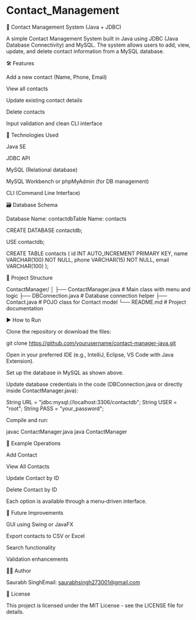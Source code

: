 # Contact_Management
📇 Contact Management System (Java + JDBC)

A simple Contact Management System built in Java using JDBC (Java Database Connectivity) and MySQL. The system allows users to add, view, update, and delete contact information from a MySQL database.

🛠️ Features

Add a new contact (Name, Phone, Email)

View all contacts

Update existing contact details

Delete contacts

Input validation and clean CLI interface

🧰 Technologies Used

Java SE

JDBC API

MySQL (Relational database)

MySQL Workbench or phpMyAdmin (for DB management)

CLI (Command Line Interface)

🗃️ Database Schema

Database Name: contactdbTable Name: contacts

CREATE DATABASE contactdb;

USE contactdb;

CREATE TABLE contacts (
    id INT AUTO_INCREMENT PRIMARY KEY,
    name VARCHAR(100) NOT NULL,
    phone VARCHAR(15) NOT NULL,
    email VARCHAR(100)
);

📁 Project Structure

ContactManager/
│
├── ContactManager.java       # Main class with menu and logic
├── DBConnection.java         # Database connection helper
├── Contact.java              # POJO class for Contact model
└── README.md                 # Project documentation

▶️ How to Run

Clone the repository or download the files:

git clone https://github.com/yourusername/contact-manager-java.git

Open in your preferred IDE (e.g., IntelliJ, Eclipse, VS Code with Java Extension).

Set up the database in MySQL as shown above.

Update database credentials in the code (DBConnection.java or directly inside ContactManager.java):

String URL = "jdbc:mysql://localhost:3306/contactdb";
String USER = "root";
String PASS = "your_password";

Compile and run:

javac ContactManager.java
java ContactManager

📝 Example Operations

Add Contact

View All Contacts

Update Contact by ID

Delete Contact by ID

Each option is available through a menu-driven interface.

📌 Future Improvements

GUI using Swing or JavaFX

Export contacts to CSV or Excel

Search functionality

Validation enhancements

🙋‍♂️ Author

Saurabh SinghEmail: saurabhsingh273001@gmail.com

📄 License

This project is licensed under the MIT License - see the LICENSE file for details.



